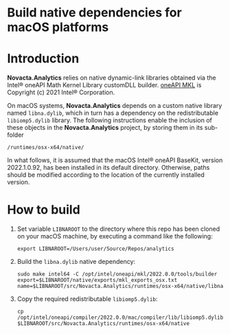 # Build native dependencies for macOS platforms 

# Introduction
  **Novacta.Analytics** relies on 
  native dynamic-link libraries obtained
  via the Intel® oneAPI Math Kernel Library customDLL builder.
  [oneAPI MKL](https://www.intel.com/content/www/us/en/developer/tools/oneapi/onemkl.html) 
  is Copyright (c) 2021 Intel® Corporation.

  On macOS systems, **Novacta.Analytics** depends on a custom native library 
  named `libna.dylib`, which in turn has a dependency on the redistributable 
  `libiomp5.dylib` library. The following instructions enable the inclusion of
  these objects in the **Novacta.Analytics** project, by storing them in 
  its sub-folder
  ```
  /runtimes/osx-x64/native/
  ```

  In what follows, it is assumed that the macOS Intel® oneAPI BaseKit, 
  version 2022.1.0.92, has been installed in its default directory. 
  Otherwise, paths should be modified according to the location of the 
  currently installed version.
 
# How to build
 1. Set variable `LIBNAROOT` to the directory where this repo has been cloned
    on your macOS machine, by executing a command like the following:
    ```
    export LIBNAROOT=/Users/user/Source/Repos/analytics
    ```
 2. Build the `libna.dylib` native dependency:
    ```
    sudo make intel64 -C /opt/intel/oneapi/mkl/2022.0.0/tools/builder export=$LIBNAROOT/native/exports/mkl_exports_osx.txt name=$LIBNAROOT/src/Novacta.Analytics/runtimes/osx-x64/native/libna
    ```
 3. Copy the required redistributable `libiomp5.dylib`:
    ```
    cp /opt/intel/oneapi/compiler/2022.0.0/mac/compiler/lib/libiomp5.dylib $LIBNAROOT/src/Novacta.Analytics/runtimes/osx-x64/native
    ```
